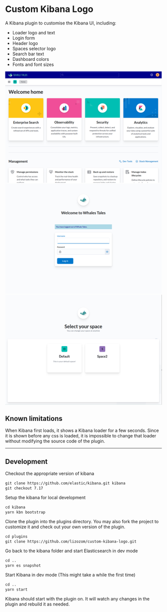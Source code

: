 # Custom Kibana Logo

A Kibana plugin to customise the Kibana UI, including:
- Loader logo and text
- Login form
- Header logo
- Spaces selector logo
- Search bar text
- Dashboard colors
- Fonts and font sizes

![alt text](readme_img/home_page.png)
![alt text](readme_img/login_form.png)
![alt text](readme_img/space_selector.png)

## Known limitations

When Kibana first loads, it shows a Kibana loader for a few seconds. 
Since it is shown before any css is loaded, it is impossible to change that loader without modifying the source code of the plugin.

---

## Development

Checkout the appropriate version of kibana

```
git clone https://github.com/elastic/kibana.git kibana
git checkout 7.17
```

Setup the kibana for local development

```
cd kibana
yarn kbn bootstrap 
```

Clone the plugin into the plugins directory.
You may also fork the project to customize it and check out your own version of the plugin.

```
cd plugins
git clone https://github.com/lizozom/custom-kibana-logo.git
```

Go back to the kibana folder and start Elasticsearch in dev mode

```
cd ..
yarn es snapshot
```

Start Kibana in dev mode (This might take a while the first time)

```
cd ..
yarn start
```

Kibana should start with the plugin on.
It will watch any changes in the plugin and rebuild it as needed.

